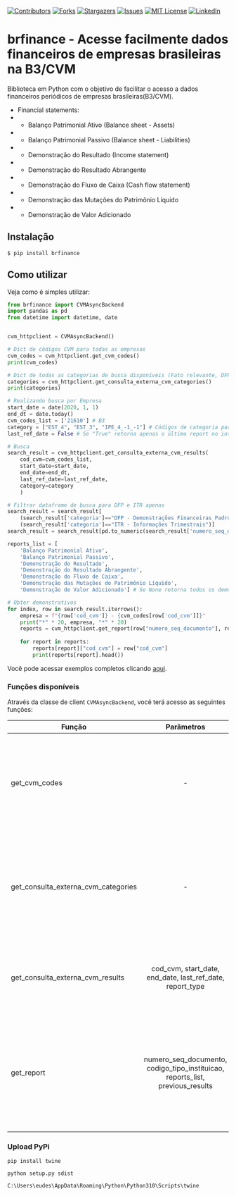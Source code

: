 [![Contributors][contributors-shield]][contributors-url]
[![Forks][forks-shield]][forks-url]
[![Stargazers][stars-shield]][stars-url]
[![Issues][issues-shield]][issues-url]
[![MIT License][license-shield]][license-url]
[![LinkedIn][linkedin-shield]][linkedin-url]

# brfinance - Acesse facilmente dados financeiros de empresas brasileiras na B3/CVM
Biblioteca em Python com o objetivo de facilitar o acesso a dados financeiros periódicos de empresas brasileiras(B3/CVM).
* Financial statements:
* * Balanço Patrimonial Ativo (Balance sheet - Assets)
* * Balanço Patrimonial Passivo (Balance sheet - Liabilities)
* * Demonstração do Resultado  (Income statement)
* * Demonstração do Resultado Abrangente
* * Demonstração do Fluxo de Caixa (Cash flow statement)
* * Demonstração das Mutações do Patrimônio Líquido
* * Demonstração de Valor Adicionado

<!-- ![image](https://i.imgur.com/TBpVWm3.png) -->

## Instalação
```
$ pip install brfinance
```

## Como utilizar
Veja como é simples utilizar:
```python
from brfinance import CVMAsyncBackend
import pandas as pd
from datetime import datetime, date


cvm_httpclient = CVMAsyncBackend()

# Dict de códigos CVM para todas as empresas
cvm_codes = cvm_httpclient.get_cvm_codes()
print(cvm_codes)

# Dict de todas as categorias de busca disponíveis (Fato relevante, DFP, ITR, etc.)
categories = cvm_httpclient.get_consulta_externa_cvm_categories()
print(categories)

# Realizando busca por Empresa
start_date = date(2020, 1, 1)
end_dt = date.today()
cvm_codes_list = ['21610'] # B3
category = ["EST_4", "EST_3", "IPE_4_-1_-1"] # Códigos de categoria para DFP, ITR e fatos relevantes
last_ref_date = False # Se "True" retorna apenas o último report no intervalo de datas

# Busca
search_result = cvm_httpclient.get_consulta_externa_cvm_results(
    cod_cvm=cvm_codes_list,
    start_date=start_date,
    end_date=end_dt,
    last_ref_date=last_ref_date,
    category=category
    )

# Filtrar dataframe de busca para DFP e ITR apenas
search_result = search_result[
    (search_result['categoria']=="DFP - Demonstrações Financeiras Padronizadas") |
    (search_result['categoria']=="ITR - Informações Trimestrais")]
search_result = search_result[pd.to_numeric(search_result['numero_seq_documento'], errors='coerce').notnull()]

reports_list = [
    'Balanço Patrimonial Ativo',
    'Balanço Patrimonial Passivo',
    'Demonstração do Resultado',
    'Demonstração do Resultado Abrangente',
    'Demonstração do Fluxo de Caixa',
    'Demonstração das Mutações do Patrimônio Líquido',
    'Demonstração de Valor Adicionado'] # Se None retorna todos os demonstrativos disponíveis.

# Obter demonstrativos
for index, row in search_result.iterrows():
    empresa = f"{row['cod_cvm']} - {cvm_codes[row['cod_cvm']]}"
    print("*" * 20, empresa, "*" * 20)
    reports = cvm_httpclient.get_report(row["numero_seq_documento"], row["codigo_tipo_instituicao"], reports_list=reports_list)
    
    for report in reports:
        reports[report]["cod_cvm"] = row["cod_cvm"]
        print(reports[report].head())
```
Você pode acessar exemplos completos clicando [aqui](https://github.com/eudesrodrigo/brFinance/tree/master/examples).


### Funções disponíveis

Através da classe de client `CVMAsyncBackend`, você terá acesso as seguintes funções:

| Função        |  Parâmetros          | Descrição  |
| ------------- |:-------------:| -----|
| get_cvm_codes      | - | Obtém os códigos cvm disponíveis para todas as empresas. Retorna um dicionário com o código CVM de chave e o nome da empresa. |
| get_consulta_externa_cvm_categories      | - |   Obtém os códigos para as categorias de busca disponíveis, dentre elas "DFP", "ITR", etc. Retorna um dicionário com o código da busca e a descrição. |
| get_consulta_externa_cvm_results | cod_cvm, start_date, end_date, last_ref_date, report_type | Obtém o resultado da busca para os dados informados. Retorna um dataframe com os resultados.|
| get_report | numero_seq_documento, codigo_tipo_instituicao, reports_list, previous_results | Utilizado para obter todos os demonstrativos de uma empresa na CVM. Retorna um dicionário com os nomes e os valores dos demonstrativos em um dataframe. |


### Upload PyPi
```
pip install twine
```
```
python setup.py sdist
```
```
C:\Users\eudes\AppData\Roaming\Python\Python310\Scripts\twine
```
<!-- MARKDOWN LINKS & IMAGES -->
<!-- https://www.markdownguide.org/basic-syntax/#reference-style-links -->
[contributors-shield]: https://img.shields.io/github/contributors/eudesrodrigo/brFinance.svg?style=for-the-badge
[contributors-url]: https://github.com/othneildrew/brFinance/graphs/contributors
[forks-shield]: https://img.shields.io/github/forks/eudesrodrigo/brFinance.svg?style=for-the-badge
[forks-url]: https://github.com/othneildrew/brFinance/network/members
[stars-shield]: https://img.shields.io/github/stars/eudesrodrigo/brFinance.svg?style=for-the-badge
[stars-url]: https://github.com/othneildrew/brFinance/stargazers
[issues-shield]: https://img.shields.io/github/issues/eudesrodrigo/brFinance.svg?style=for-the-badge
[issues-url]: https://github.com/othneildrew/brFinance/issues
[license-shield]: https://img.shields.io/github/license/eudesrodrigo/brFinance.svg?style=for-the-badge
[license-url]: https://github.com/eudesrodrigo/brFinance/blob/master/LICENSE
[linkedin-shield]: https://img.shields.io/badge/-LinkedIn-black.svg?style=for-the-badge&logo=linkedin&colorB=555
[linkedin-url]: https://linkedin.com/in/eudesrodrigo
